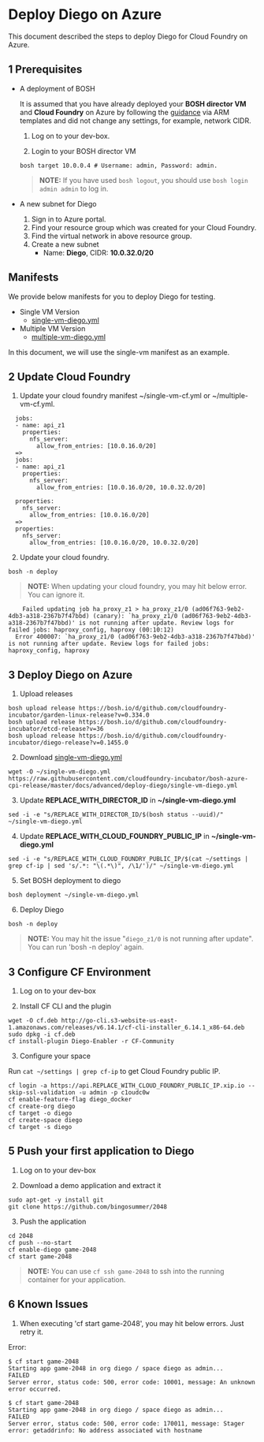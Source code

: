 # Deploy Diego on Azure

This document described the steps to deploy Diego for Cloud Foundry on Azure.

## 1 Prerequisites

* A deployment of BOSH

  It is assumed that you have already deployed your **BOSH director VM** and **Cloud Foundry** on Azure by following the [guidance](../../guidance.md) via ARM templates and did not change any settings, for example, network CIDR.

  1. Log on to your dev-box.

  2. Login to your BOSH director VM

    ```
    bosh target 10.0.0.4 # Username: admin, Password: admin.
    ```

    >**NOTE:** If you have used `bosh logout`, you should use `bosh login admin admin` to log in.

* A new subnet for Diego

  1. Sign in to Azure portal.
  2. Find your resource group which was created for your Cloud Foundry.
  3. Find the virtual network in above resource group.
  4. Create a new subnet
      - Name: **Diego**, CIDR: **10.0.32.0/20**


## Manifests

We provide below manifests for you to deploy Diego for testing.

* Single VM Version
  * [single-vm-diego.yml](./single-vm-diego.yml)
* Multiple VM Version
  * [multiple-vm-diego.yml](./multiple-vm-diego.yml)

In this document, we will use the single-vm manifest as an example.

## 2 Update Cloud Foundry

1. Update your cloud foundry manifest ~/single-vm-cf.yml or ~/multiple-vm-cf.yml.

  ```
    jobs:
    - name: api_z1
      properties:
        nfs_server:
          allow_from_entries: [10.0.16.0/20]
    =>
    jobs:
    - name: api_z1
      properties:
        nfs_server:
          allow_from_entries: [10.0.16.0/20, 10.0.32.0/20]
  ```

  ```
    properties:
      nfs_server:
        allow_from_entries: [10.0.16.0/20]
    =>
    properties:
      nfs_server:
        allow_from_entries: [10.0.16.0/20, 10.0.32.0/20]
  ```

2. Update your cloud foundry.

  ```
  bosh -n deploy
  ```

  >**NOTE:** When updating your cloud foundry, you may hit below error. You can ignore it.

  ```
      Failed updating job ha_proxy_z1 > ha_proxy_z1/0 (ad06f763-9eb2-4db3-a318-2367b7f47bbd) (canary): `ha_proxy_z1/0 (ad06f763-9eb2-4db3-a318-2367b7f47bbd)' is not running after update. Review logs for failed jobs: haproxy_config, haproxy (00:10:12)
    Error 400007: `ha_proxy_z1/0 (ad06f763-9eb2-4db3-a318-2367b7f47bbd)' is not running after update. Review logs for failed jobs: haproxy_config, haproxy
  ```

## 3 Deploy Diego on Azure

1. Upload releases

  ```
  bosh upload release https://bosh.io/d/github.com/cloudfoundry-incubator/garden-linux-release?v=0.334.0
  bosh upload release https://bosh.io/d/github.com/cloudfoundry-incubator/etcd-release?v=36
  bosh upload release https://bosh.io/d/github.com/cloudfoundry-incubator/diego-release?v=0.1455.0
  ```

2. Download [single-vm-diego.yml](./single-vm-diego.yml)

  ```
  wget -O ~/single-vm-diego.yml https://raw.githubusercontent.com/cloudfoundry-incubator/bosh-azure-cpi-release/master/docs/advanced/deploy-diego/single-vm-diego.yml
  ```

3. Update **REPLACE_WITH_DIRECTOR_ID** in **~/single-vm-diego.yml**

  ```
  sed -i -e "s/REPLACE_WITH_DIRECTOR_ID/$(bosh status --uuid)/" ~/single-vm-diego.yml
  ```

4. Update **REPLACE_WITH_CLOUD_FOUNDRY_PUBLIC_IP** in **~/single-vm-diego.yml**

  ```
  sed -i -e "s/REPLACE_WITH_CLOUD_FOUNDRY_PUBLIC_IP/$(cat ~/settings | grep cf-ip | sed 's/.*: "\(.*\)", /\1/')/" ~/single-vm-diego.yml
  ```

5. Set BOSH deployment to diego

  ```
  bosh deployment ~/single-vm-diego.yml
  ```

6. Deploy Diego

  ```
  bosh -n deploy
  ```

  >**NOTE:** You may hit the issue "`diego_z1/0` is not running after update". You can run 'bosh -n deploy' again.

## 3 Configure CF Environment

1. Log on to your dev-box

2. Install CF CLI and the plugin

  ```
  wget -O cf.deb http://go-cli.s3-website-us-east-1.amazonaws.com/releases/v6.14.1/cf-cli-installer_6.14.1_x86-64.deb
  sudo dpkg -i cf.deb
  cf install-plugin Diego-Enabler -r CF-Community
  ```

3. Configure your space

  Run `cat ~/settings | grep cf-ip` to get Cloud Foundry public IP.

  ```
  cf login -a https://api.REPLACE_WITH_CLOUD_FOUNDRY_PUBLIC_IP.xip.io --skip-ssl-validation -u admin -p c1oudc0w
  cf enable-feature-flag diego_docker
  cf create-org diego
  cf target -o diego
  cf create-space diego
  cf target -s diego
  ```

## 5 Push your first application to Diego

1. Log on to your dev-box

2. Download a demo application and extract it

  ```
  sudo apt-get -y install git
  git clone https://github.com/bingosummer/2048
  ```

3. Push the application

  ```
  cd 2048
  cf push --no-start
  cf enable-diego game-2048
  cf start game-2048
  ```

  >**NOTE:**
    You can use `cf ssh game-2048` to ssh into the running container for your application.

## 6 Known Issues

1. When executing 'cf start game-2048', you may hit below errors. Just retry it.

  Error:
  ```
  $ cf start game-2048
  Starting app game-2048 in org diego / space diego as admin...
  FAILED
  Server error, status code: 500, error code: 10001, message: An unknown error occurred.
  ```

  ```
  $ cf start game-2048
  Starting app game-2048 in org diego / space diego as admin...
  FAILED
  Server error, status code: 500, error code: 170011, message: Stager error: getaddrinfo: No address associated with hostname
  ```